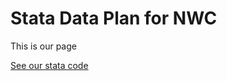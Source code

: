 # Stata Data Plan for NWC

This is our page

[See our stata code](https://github.com/grazulis/nwc-chc-demo)

